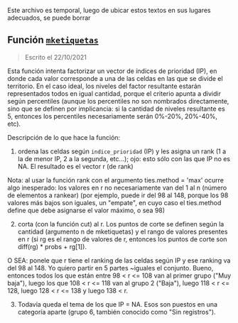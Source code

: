 Este archivo es temporal, luego de ubicar estos textos en sus lugares adecuados, se puede borrar

## Función [`mketiquetas`](https://github.com/bienflorencia/LatinR2021/blob/610d5db05be34941ef1540c93eb0cfbfa93e5ce4/iNatUy_priority_map/R/funciones.R#L189)

> Escrito el 22/10/2021

Esta función intenta factorizar un vector de índices de prioridad (IP), en donde cada valor corresponde a una de las celdas en las que se divide el territorio. En el caso ideal, los niveles del factor resultante estarán representados todos en igual cantidad, porque el criterio apunta a dividir según percentiles (aunque los percentiles no son nombrados directamente, sino que se definen por implicancia: si la cantidad de niveles resultante es 5, entonces los percentiles necesariamente serán 0%-20%, 20%-40%, etc).

Descripción de lo que hace la función:

1. ordena las celdas según `indice_prioridad` (IP) y les asigna un rank (1 a la de menor IP, 2 a la segunda, etc...); ojo: esto sólo con las que IP no es NA. El resultado es el vector r (de rank)

Nota: al usar la función rank con el argumento ties.method = 'max' ocurre algo inesperado: los valores en r no necesariamente van del 1 al n (número de elementos a rankear) (por ejemplo, puede ir del 98 al 148, porque los 98 valores más bajos son iguales, un "empate", en cuyo caso el ties.method define que debe asignarse el valor máximo, o sea 98)

2. corta (con la función cut)  al r. Los puntos de corte se definen según la cantidad (argumento n de mketiquetas) y el rango de valores presentes en r (si rg es el rango de valores de r, entonces los puntos de corte son diff(rg) * probs + rg[1]).

O SEA: ponele que r tiene el ranking de las celdas según IP y ese ranking va del 98 al 148. Yo quiero partir en 5 partes ~iguales el conjunto. Bueno, entonces todos los que están entre 98 < r <=  108 van al primer grupo ("Muy baja"), luego los que 108 < r <= 118 van al grupo 2 ("Baja"), luego 118 < r <= 128, luego 128 < r <= 138 y luego 138 < r.

3. Todavía queda el tema de los que IP = NA. Esos son  puestos en una categoría aparte (grupo 6, también conocido como "Sin registros").
